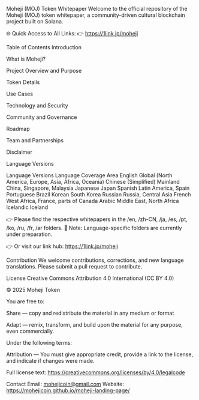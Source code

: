 Moheji (MOJ) Token Whitepaper
Welcome to the official repository of the Moheji (MOJ) token whitepaper, a community-driven cultural blockchain project built on Solana.

🌐 Quick Access to All Links:
👉 https://1link.jp/moheji

Table of Contents
Introduction

What is Moheji?

Project Overview and Purpose

Token Details

Use Cases

Technology and Security

Community and Governance

Roadmap

Team and Partnerships

Disclaimer

Language Versions

Language Versions
Language	Coverage Area
English	Global (North America, Europe, Asia, Africa, Oceania)
Chinese (Simplified)	Mainland China, Singapore, Malaysia
Japanese	Japan
Spanish	Latin America, Spain
Portuguese	Brazil
Korean	South Korea
Russian	Russia, Central Asia
French	West Africa, France, parts of Canada
Arabic	Middle East, North Africa
Icelandic	Iceland

👉 Please find the respective whitepapers in the /en, /zh-CN, /ja, /es, /pt, /ko, /ru, /fr, /ar folders.
📝 Note: Language-specific folders are currently under preparation.

👉 Or visit our link hub: https://1link.jp/moheji

Contribution
We welcome contributions, corrections, and new language translations.
Please submit a pull request to contribute.

License
Creative Commons Attribution 4.0 International (CC BY 4.0)

© 2025 Moheji Token

You are free to:

Share — copy and redistribute the material in any medium or format

Adapt — remix, transform, and build upon the material for any purpose, even commercially.

Under the following terms:

Attribution — You must give appropriate credit, provide a link to the license, and indicate if changes were made.

Full license text: https://creativecommons.org/licenses/by/4.0/legalcode

Contact
Email: mohejicoin@gmail.com
Website: https://mohejicoin.github.io/moheji-landing-page/



